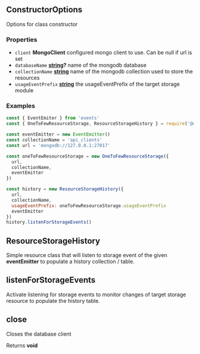 <!-- Generated by documentation.js. Update this documentation by updating the source code. -->

## ConstructorOptions

Options for class constructor

### Properties

*   `client` **MongoClient** configured mongo client to use. Can be null if url is set
*   `databaseName` **[string][1]?** name of the mongodb database
*   `collectionName` **[string][1]** name of the mongodb collection used to store the resources
*   `usageEventPrefix` **[string][1]** the usageEventPrefix of the target storage module

### Examples

```javascript
const { EventEmiter } from 'events'
const { OneToFewResourceStorage, ResourceStorageHistory } = require('@discue/mongodb-resource-client')

const eventEmitter = new EventEmitter()
const collectionName = 'api_clients'
const url = 'mongodb://127.0.0.1:27017'

const oneToFewResourceStorage = new OneToFewResourceStorage({
  url,
  collectionName,
  eventEmitter
})

const history = new ResourceStorageHistory({
  url,
  collectionName,
  usageEventPrefix: oneToFewResourceStorage.usageEventPrefix
  eventEmitter
})
history.listenForStorageEvents()
```

## ResourceStorageHistory

Simple resource class that will listen to storage event of the given **eventEmitter** to populate a history collection / table.

## listenForStorageEvents

Activate listening for storage events to monitor changes of target storage resource to
populate the history table.

## close

Closes the database client

Returns **void**&#x20;

[1]: https://developer.mozilla.org/docs/Web/JavaScript/Reference/Global_Objects/String
